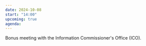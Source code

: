 ```yaml
---
date: 2024-10-08
start: "14:00"
upcoming: true
agenda: 
--- 
```

Bonus meeting with the Information Commissioner's Office (ICO).